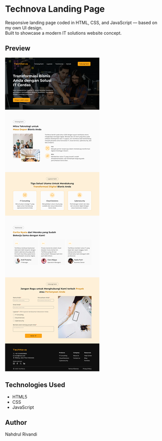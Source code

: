 # Technova Landing Page

Responsive landing page coded in HTML, CSS, and JavaScript — based on my own UI design.  
Built to showcase a modern IT solutions website concept.

## Preview
![Preview](assets/preview.png)

## Technologies Used
- HTML5  
- CSS
- JavaScript

## Author
Nahdrul Rivandi
